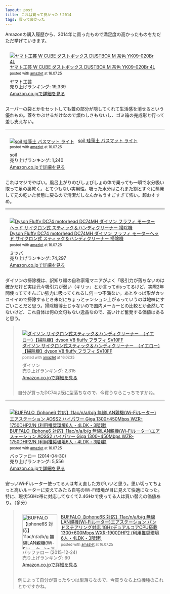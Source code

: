 ```yaml
---
layout: post
title: これは買って良かった！2014
tags: 買って良かった
---
```


Amazonの購入履歴から、2014年に買ったもので満足度の高かったものをただただ挙げていきます。

<div class="bgcolor" style="padding: 1em; margin-bottom: 1em;">
<div class="amazlet-box" style="margin-bottom:0px;"><div class="amazlet-image" style="float:left;margin:0px 12px 1px 0px;"><a href="http://www.amazon.co.jp/exec/obidos/ASIN/B003H4PSTE/ttskch-22/ref=nosim/" name="amazletlink" target="_blank"><img src="http://ecx.images-amazon.com/images/I/41TeTwwaxPL._SL160_.jpg" alt="ヤマト工芸 W CUBE ダストボックス DUSTBOX M 茶色 YK09-020Br 4L" style="border: none;" /></a></div><div class="amazlet-info" style="line-height:120%; margin-bottom: 10px"><div class="amazlet-name" style="margin-bottom:10px;line-height:120%"><a href="http://www.amazon.co.jp/exec/obidos/ASIN/B003H4PSTE/ttskch-22/ref=nosim/" name="amazletlink" target="_blank">ヤマト工芸 W CUBE ダストボックス DUSTBOX M 茶色 YK09-020Br 4L</a><div class="amazlet-powered-date" style="font-size:80%;margin-top:5px;line-height:120%">posted with <a href="http://www.amazlet.com/" title="amazlet" target="_blank">amazlet</a> at 16.07.25</div></div><div class="amazlet-detail">ヤマト工芸 <br />売り上げランキング: 19,339<br /></div><div class="amazlet-sub-info" style="float: left;"><div class="amazlet-link" style="margin-top: 5px"><a href="http://www.amazon.co.jp/exec/obidos/ASIN/B003H4PSTE/ttskch-22/ref=nosim/" name="amazletlink" target="_blank">Amazon.co.jpで詳細を見る</a></div></div></div><div class="amazlet-footer" style="clear: left"></div></div>
</div>

スーパーの袋とかをセットしても蓋の部分が隠してくれて生活感を消せるという優れもの。蓋をかぶせるだけなので煩わしさもないし、ゴミ箱の完成形と行って差し支えない。

---

<div class="bgcolor" style="padding: 1em; margin-bottom: 1em;">
<div class="amazlet-box" style="margin-bottom:0px;"><div class="amazlet-image" style="float:left;margin:0px 12px 1px 0px;"><a href="http://www.amazon.co.jp/exec/obidos/ASIN/B008FWK1X6/ttskch-22/ref=nosim/" name="amazletlink" target="_blank"><img src="http://ecx.images-amazon.com/images/I/21avN-vG%2BZL._SL160_.jpg" alt="soil 珪藻土 バスマット ライト" style="border: none;" /></a></div><div class="amazlet-info" style="line-height:120%; margin-bottom: 10px"><div class="amazlet-name" style="margin-bottom:10px;line-height:120%"><a href="http://www.amazon.co.jp/exec/obidos/ASIN/B008FWK1X6/ttskch-22/ref=nosim/" name="amazletlink" target="_blank">soil 珪藻土 バスマット ライト</a><div class="amazlet-powered-date" style="font-size:80%;margin-top:5px;line-height:120%">posted with <a href="http://www.amazlet.com/" title="amazlet" target="_blank">amazlet</a> at 16.07.25</div></div><div class="amazlet-detail">soil <br />売り上げランキング: 1,240<br /></div><div class="amazlet-sub-info" style="float: left;"><div class="amazlet-link" style="margin-top: 5px"><a href="http://www.amazon.co.jp/exec/obidos/ASIN/B008FWK1X6/ttskch-22/ref=nosim/" name="amazletlink" target="_blank">Amazon.co.jpで詳細を見る</a></div></div></div><div class="amazlet-footer" style="clear: left"></div></div>
</div>

これはマジでやばい。風呂上がりのびしょびしょの体で乗っても一瞬で水分吸い取って足の裏乾く。とてつもない実用性。吸った水分はこれまた割とすぐに蒸発して元の乾いた状態に戻るので清潔だしなんかもうすごすぎて怖い。超おすすめ。

---

<div class="bgcolor" style="padding: 1em; margin-bottom: 1em;">
<div class="amazlet-box" style="margin-bottom:0px;"><div class="amazlet-image" style="float:left;margin:0px 12px 1px 0px;"><a href="http://www.amazon.co.jp/exec/obidos/ASIN/B00O4VKZOM/ttskch-22/ref=nosim/" name="amazletlink" target="_blank"><img src="http://ecx.images-amazon.com/images/I/21kn7hudUOL._SL160_.jpg" alt="Dyson Fluffy DC74 motorhead DC74MH ダイソン フラフィ モーターヘッド サイクロン式 スティック＆ハンディクリーナー 掃除機" style="border: none;" /></a></div><div class="amazlet-info" style="line-height:120%; margin-bottom: 10px"><div class="amazlet-name" style="margin-bottom:10px;line-height:120%"><a href="http://www.amazon.co.jp/exec/obidos/ASIN/B00O4VKZOM/ttskch-22/ref=nosim/" name="amazletlink" target="_blank">Dyson Fluffy DC74 motorhead DC74MH ダイソン フラフィ モーターヘッド サイクロン式 スティック＆ハンディクリーナー 掃除機</a><div class="amazlet-powered-date" style="font-size:80%;margin-top:5px;line-height:120%">posted with <a href="http://www.amazlet.com/" title="amazlet" target="_blank">amazlet</a> at 16.07.25</div></div><div class="amazlet-detail">ミツバ <br />売り上げランキング: 74,297<br /></div><div class="amazlet-sub-info" style="float: left;"><div class="amazlet-link" style="margin-top: 5px"><a href="http://www.amazon.co.jp/exec/obidos/ASIN/B00O4VKZOM/ttskch-22/ref=nosim/" name="amazletlink" target="_blank">Amazon.co.jpで詳細を見る</a></div></div></div><div class="amazlet-footer" style="clear: left"></div></div>
</div>

ダイソンの掃除機は、訳知り顔の自称家電マニアがよく「吸引力が落ちないのは確かだけど実は元々吸引力が弱い（キリッ」とか言ってdisってるけど、実際2年間使っててすんごい強力に吸ってくれるし何一つ不満ない。あとやっぱ形がカッコイイので掃除するとき未だにちょっとテンション上がるっていうのは地味にすごいことだと思う。掃除機博士じゃないので国内メーカーとの比較とか全然してないけど、これ自体は何の文句もない逸品なので、高いけど奮発する価値はあると思う。

> <div class="bgcolor" style="padding: 1em; margin-bottom: 1em;">
> <div class="amazlet-box" style="margin-bottom:0px;"><div class="amazlet-image" style="float:left;margin:0px 12px 1px 0px;"><a href="http://www.amazon.co.jp/exec/obidos/ASIN/B01FQ8N3OA/ttskch-22/ref=nosim/" name="amazletlink" target="_blank"><img src="http://ecx.images-amazon.com/images/I/419DIYC5m4L._SL160_.jpg" alt="ダイソン サイクロン式スティック＆ハンディクリーナー　（イエロー）【掃除機】dyson V8 fluffy フラフィ SV10FF" style="border: none;" /></a></div><div class="amazlet-info" style="line-height:120%; margin-bottom: 10px"><div class="amazlet-name" style="margin-bottom:10px;line-height:120%"><a href="http://www.amazon.co.jp/exec/obidos/ASIN/B01FQ8N3OA/ttskch-22/ref=nosim/" name="amazletlink" target="_blank">ダイソン サイクロン式スティック＆ハンディクリーナー　（イエロー）【掃除機】dyson V8 fluffy フラフィ SV10FF</a><div class="amazlet-powered-date" style="font-size:80%;margin-top:5px;line-height:120%">posted with <a href="http://www.amazlet.com/" title="amazlet" target="_blank">amazlet</a> at 16.07.25</div></div><div class="amazlet-detail">ダイソン <br />売り上げランキング: 2,315<br /></div><div class="amazlet-sub-info" style="float: left;"><div class="amazlet-link" style="margin-top: 5px"><a href="http://www.amazon.co.jp/exec/obidos/ASIN/B01FQ8N3OA/ttskch-22/ref=nosim/" name="amazletlink" target="_blank">Amazon.co.jpで詳細を見る</a></div></div></div><div class="amazlet-footer" style="clear: left"></div></div>
> </div>
>
> 自分が買ったDC74は既に型落ちなので、今買うならこっちですかね。

---

<div class="bgcolor" style="padding: 1em; margin-bottom: 1em;">
<div class="amazlet-box" style="margin-bottom:0px;"><div class="amazlet-image" style="float:left;margin:0px 12px 1px 0px;"><a href="http://www.amazon.co.jp/exec/obidos/ASIN/B00JWFB6CK/ttskch-22/ref=nosim/" name="amazletlink" target="_blank"><img src="http://ecx.images-amazon.com/images/I/31fOTeBJWVL._SL160_.jpg" alt="BUFFALO【iphone6 対応】11ac/n/a/b/g 無線LAN親機(Wi-Fiルーター)エアステーション AOSS2 ハイパワー Giga 1300+450Mbps WZR-1750DHP2/N (利用推奨環境6人・4LDK・3階建)" style="border: none;" /></a></div><div class="amazlet-info" style="line-height:120%; margin-bottom: 10px"><div class="amazlet-name" style="margin-bottom:10px;line-height:120%"><a href="http://www.amazon.co.jp/exec/obidos/ASIN/B00JWFB6CK/ttskch-22/ref=nosim/" name="amazletlink" target="_blank">BUFFALO【iphone6 対応】11ac/n/a/b/g 無線LAN親機(Wi-Fiルーター)エアステーション AOSS2 ハイパワー Giga 1300+450Mbps WZR-1750DHP2/N (利用推奨環境6人・4LDK・3階建)</a><div class="amazlet-powered-date" style="font-size:80%;margin-top:5px;line-height:120%">posted with <a href="http://www.amazlet.com/" title="amazlet" target="_blank">amazlet</a> at 16.07.25</div></div><div class="amazlet-detail">バッファロー (2014-04-30)<br />売り上げランキング: 5,556<br /></div><div class="amazlet-sub-info" style="float: left;"><div class="amazlet-link" style="margin-top: 5px"><a href="http://www.amazon.co.jp/exec/obidos/ASIN/B00JWFB6CK/ttskch-22/ref=nosim/" name="amazletlink" target="_blank">Amazon.co.jpで詳細を見る</a></div></div></div><div class="amazlet-footer" style="clear: left"></div></div>
</div>

安っいWi-Fiルーター使ってる人は考え直した方がいいと思う。思い切ってちょっと高いルーターに変えてみたら自宅のWi-Fi環境が目に見えて快適になった。特に、現状5GHz帯に対応してなくて2.4GHzで使ってる人は買い替えの価値あり。（多分）

> <div class="bgcolor" style="padding: 1em; margin-bottom: 1em;">
> <div class="amazlet-box" style="margin-bottom:0px;"><div class="amazlet-image" style="float:left;margin:0px 12px 1px 0px;"><a href="http://www.amazon.co.jp/exec/obidos/ASIN/B018UW3V0U/ttskch-22/ref=nosim/" name="amazletlink" target="_blank"><img src="https://images-na.ssl-images-amazon.com/images/I/31tGyDC79gL.jpg" alt="BUFFALO【iphone6S 対応】11ac/n/a/b/g 無線LAN親機(Wi-Fiルーター)エアステーション バンドステアリング対応 1GHzデュアルコアCPU搭載 1300+600Mbps WXR-1900DHP2 (利用推奨環境6人・4LDK・3階建)" style="border: none;width: 110px;" /></a></div><div class="amazlet-info" style="line-height:120%; margin-bottom: 10px"><div class="amazlet-name" style="margin-bottom:10px;line-height:120%"><a href="http://www.amazon.co.jp/exec/obidos/ASIN/B018UW3V0U/ttskch-22/ref=nosim/" name="amazletlink" target="_blank">BUFFALO【iphone6S 対応】11ac/n/a/b/g 無線LAN親機(Wi-Fiルーター)エアステーション バンドステアリング対応 1GHzデュアルコアCPU搭載 1300+600Mbps WXR-1900DHP2 (利用推奨環境6人・4LDK・3階建)</a><div class="amazlet-powered-date" style="font-size:80%;margin-top:5px;line-height:120%">posted with <a href="http://www.amazlet.com/" title="amazlet" target="_blank">amazlet</a> at 16.07.25</div></div><div class="amazlet-detail">バッファロー (2015-12-24)<br />売り上げランキング: 60<br /></div><div class="amazlet-sub-info" style="float: left;"><div class="amazlet-link" style="margin-top: 5px"><a href="http://www.amazon.co.jp/exec/obidos/ASIN/B018UW3V0U/ttskch-22/ref=nosim/" name="amazletlink" target="_blank">Amazon.co.jpで詳細を見る</a></div></div></div><div class="amazlet-footer" style="clear: left"></div></div>
> </div>
>
> 例によって自分が買ったやつは型落ちなので、今買うなら上位機種のこれとかですかね。
